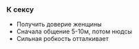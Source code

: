 ### К сексу
- Получить доверие женщины
- Сначала общение 5-10м, потом нюдсы
- Сильная робкость отталкивает